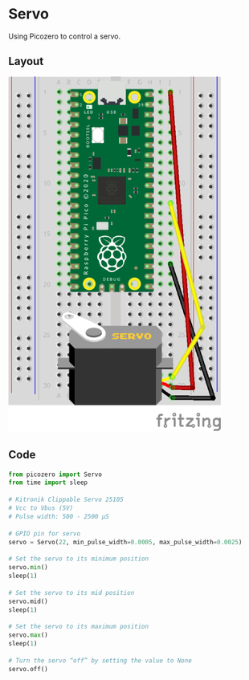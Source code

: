 # Servo

Using Picozero to control a servo.

## Layout

![Servo Layout](media/servo.png)

## Code

``` python
from picozero import Servo
from time import sleep

# Kitronik Clippable Servo 25105
# Vcc to Vbus (5V)
# Pulse width: 500 - 2500 μS

# GPIO pin for servo
servo = Servo(22, min_pulse_width=0.0005, max_pulse_width=0.0025)

# Set the servo to its minimum position
servo.min()
sleep(1)

# Set the servo to its mid position
servo.mid()
sleep(1)

# Set the servo to its maximum position
servo.max()
sleep(1)

# Turn the servo “off” by setting the value to None
servo.off()
```
